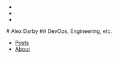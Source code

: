 <link rel="stylesheet" href="https://cdnjs.cloudflare.com/ajax/libs/font-awesome/6.0.0-beta3/css/all.min.css" integrity="sha512-Fo3rlrZj/k7ujTnHg4CGR2D7kSs0v4LLanw2qksYuRlEzO+tcaEPQogQ0KaoGN26/zrn20ImR1DfuLWnOo7aBA==" crossorigin="anonymous" referrerpolicy="no-referrer" />
<div id="links">
  <ul>
    <li>
      <a href="https://twitter.com/alex_darby"><i class="fa-brands fa-twitter-square"></i></a>
    </li>
    <li>
      <a href="https://github.com/AlexDarby"><i class="fab fa-github"></i></a>
    </li>
    <li>
        <a href="https://instagram.com/alex.darby"><i class="fab fa-instagram-square"></i></a>
    </li>
  </ul>
</div>
# Alex Darby 
## DevOps, Engineering, etc.
<div id="nav">
  <ul>
    <li>
      <a href="/posts">Posts</a>
    </li>
    <li>
      <a href="/">About</a>
    </li>
  </ul>
</div>
